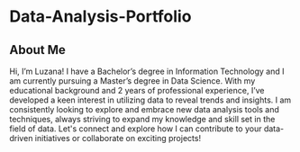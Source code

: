 # Data-Analysis-Portfolio
## About Me

Hi, I’m Luzana! I have a Bachelor’s degree in Information Technology and I am currently pursuing a Master’s degree in Data Science. With my educational background and 2 years of professional experience, I’ve developed a keen interest in utilizing data to reveal trends and insights. I am consistently looking to explore and embrace new data analysis tools and techniques, always striving to expand my knowledge and skill set in the field of data. Let's connect and explore how I can contribute to your data-driven initiatives or collaborate on exciting projects!


